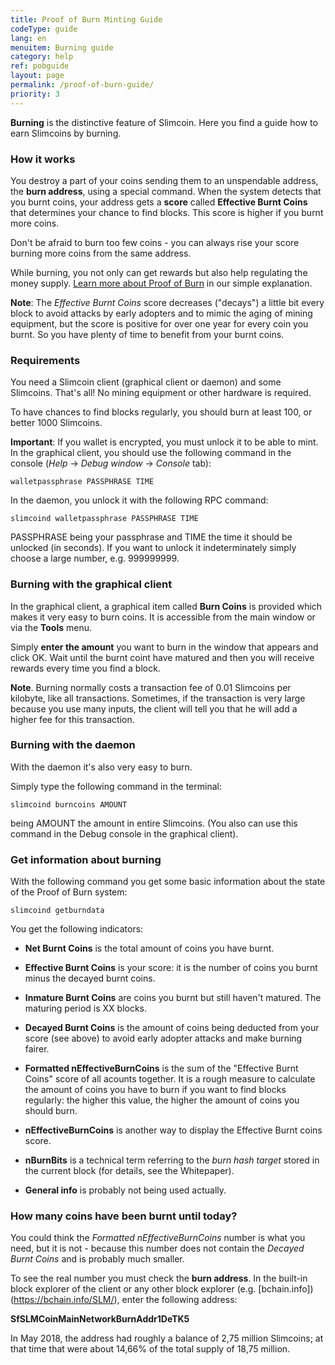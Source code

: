```yaml
---
title: Proof of Burn Minting Guide
codeType: guide
lang: en
menuitem: Burning guide
category: help
ref: pobguide
layout: page
permalink: /proof-of-burn-guide/
priority: 3
---
```


**Burning** is the distinctive feature of Slimcoin. Here you find a guide how to earn Slimcoins by burning.

### How it works

You destroy a part of your coins sending them to an unspendable address, the **burn address**, using a special command. When the system detects that you burnt coins, your address gets a **score** called **Effective Burnt Coins** that determines your chance to find blocks. This score is higher if you burnt more coins.

Don't be afraid to burn too few coins - you can always rise your score burning more coins from the same address.

While burning, you not only can get rewards but also help regulating the money supply. [Learn more about Proof of Burn](/proof-of-burn-eli5/) in our simple explanation.

**Note**: The *Effective Burnt Coins* score decreases ("decays") a little bit every block to avoid attacks by early adopters and to mimic the aging of mining equipment, but the score is positive for over one year for every coin you burnt. So you have plenty of time to benefit from your burnt coins.

### Requirements

You need a Slimcoin client (graphical client or daemon) and some Slimcoins. That's all! No mining equipment or other hardware is required.

To have chances to find blocks regularly, you should burn at least 100, or better 1000 Slimcoins.

**Important**: If you wallet is encrypted, you must unlock it to be able to mint. In the graphical client, you should use the following command in the console (*Help* -> *Debug window* -> *Console* tab):

```walletpassphrase PASSPHRASE TIME```

In the daemon, you unlock it with the following RPC command:

```slimcoind walletpassphrase PASSPHRASE TIME```

PASSPHRASE being your passphrase and TIME the time it should be unlocked (in seconds). If you want to unlock it indeterminately simply choose a large number, e.g. 999999999.

### Burning with the graphical client

In the graphical client, a graphical item called **Burn Coins** is provided which makes it very easy to burn coins. It is accessible from the main window or via the **Tools** menu.

Simply **enter the amount** you want to burn in the window that appears and click OK. Wait until the burnt coint have matured and then you will receive rewards every time you find a block.

**Note**. Burning normally costs a transaction fee of 0.01 Slimcoins per kilobyte, like all transactions. Sometimes, if the transaction is very large because you use many inputs, the client will tell you that he will add a higher fee for this transaction.

### Burning with the daemon

With the daemon it's also very easy to burn.

Simply type the following command in the terminal:

```slimcoind burncoins AMOUNT```

being AMOUNT the amount in entire Slimcoins. (You also can use this command in the Debug console in the graphical client).


### Get information about burning

With the following command you get some basic information about the state of the Proof of Burn system:

```slimcoind getburndata```

You get the following indicators:

* **Net Burnt Coins** is the total amount of coins you have burnt.
* **Effective Burnt Coins** is your score: it is the number of coins you burnt minus the decayed burnt coins.
* **Inmature Burnt Coins** are coins you burnt but still haven't matured. The maturing period is XX blocks.
* **Decayed Burnt Coins** is the amount of coins being deducted from your score (see above) to avoid early adopter attacks and make burning fairer.

* **Formatted nEffectiveBurnCoins** is the sum of the "Effective Burnt Coins" score of all acounts together. It is a rough measure to calculate the amount of coins you have to burn if you want to find blocks regularly: the higher this value, the higher the amount of coins you should burn.
* **nEffectiveBurnCoins** is another way to display the Effective Burnt coins score.
* **nBurnBits** is a technical term referring to the *burn hash target* stored in the current block (for details, see the Whitepaper).
* **General info** is probably not being used actually.

### How many coins have been burnt until today?

You could think the *Formatted nEffectiveBurnCoins* number is what you need, but it is not - because this number does not contain the *Decayed Burnt Coins* and is probably much smaller.

To see the real number you must check the **burn address**. In the built-in block explorer of the client or any other block explorer (e.g. [bchain.info])(https://bchain.info/SLM/), enter the following address:

**SfSLMCoinMainNetworkBurnAddr1DeTK5**

In May 2018, the address had roughly a balance of 2,75 million Slimcoins; at that time that were about 14,66% of the total supply of 18,75 million.
